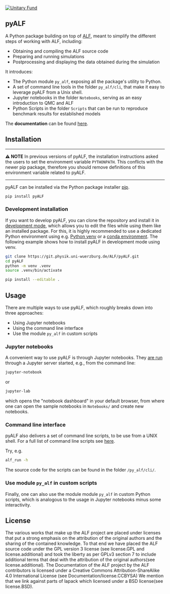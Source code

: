 [![Unitary Fund](https://img.shields.io/badge/Supported%20By-UNITARY%20FUND-brightgreen.svg?style=for-the-badge)](http://unitary.fund)

## pyALF

A Python package building on top of [ALF](https://git.physik.uni-wuerzburg.de/ALF/ALF), meant to simplify the different steps of working with ALF, including:

* Obtaining and compiling the ALF source code
* Preparing and running simulations
* Postprocessing and displaying the data obtained during the simulation

It introduces:

* The Python module `py_alf`, exposing all the package's utility to Python.
* A set of command line tools in the folder `py_alf/cli`, that make it easy to leverage pyALF from a Unix shell.
* Jupyter notebooks in the folder `Notebooks`, serving as an easy introduction to QMC and ALF
* Python Scripts in the folder `Scripts` that can be run to reproduce benchmark results for established models

The **documentation** can be found [here](http://gitpages.physik.uni-wuerzburg.de/Jonas_schwab/pyalf-docu).

## Installation

---
**⚠️ NOTE** In previous versions of pyALF, the installation instructions asked the users to set the environment variable `PYTHONPATH`.
This conflicts with the newer pip package, therefore you should remove definitions of this environment variable related to pyALF.

---

pyALF can be installed via the Python package installer [pip](https://pip.pypa.io/en/stable/).

```bash
pip install pyALF
```

### Development installation

If you want to develop pyALF, you can clone the repository and install it in
[development mode](https://setuptools.pypa.io/en/latest/userguide/development_mode.html),
which allows you to edit the files while using them like an installed package.
For this, it is highly recommended to use a dedicated Python environment using e.g.
[Python venv](https://packaging.python.org/en/latest/guides/installing-using-pip-and-virtual-environments/)
or a
[conda environment](https://conda.io/projects/conda/en/latest/user-guide/tasks/manage-environments.html).
The following example shows how to install pyALF in development mode using venv.

```bash
git clone https://git.physik.uni-wuerzburg.de/ALF/pyALF.git
cd pyALF
python -m venv .venv
source .venv/bin/activate

pip install --editable .
```

## Usage

There are multiple ways to use pyALF, which roughly breaks down into three approaches:
* Using Jupyter notebooks
* Using the command line interface
* Use the module `py_alf` in custom scripts

### Jupyter notebooks

A convenient way to use pyALF is through Jupyter notebooks. They [are run](https://jupyter.readthedocs.io/en/latest/running.html) through a Jupyter server started, e.g., from the command line:

```bash
jupyter-notebook
```

or

```bash
jupyter-lab
```

which opens the "notebook dashboard" in your default browser, from where one can open the sample notebooks in `Notebooks/` and create new notebooks.

### Command line interface

pyALF also delivers a set of command line scripts, to be use from a UNIX shell. For a full list of command line scripts see [here](gitpages.physik.uni-wuerzburg.de/Jonas_schwab/pyalf-docu/source/reference/cli.html).

Try, e.g.

```bash
alf_run -h
```

The source code for the scripts can be found in the folder `/py_alf/cli/`.


### Use module `py_alf` in custom scripts

Finally, one can also use the module module `py_alf` in custom Python scripts, which is analogous to the usage in Jupyter notebooks minus some interactivity.

## License

The various works that make up the ALF project are placed under licenses that put
a strong emphasis on the attribution of the original authors and the sharing of the contained knowledge.
To that end we have placed the ALF source code under the GPL version 3 license (see license.GPL and license.additional)
and took the liberty as per GPLv3 section 7 to include additional terms that deal with the attribution
of the original authors(see license.additional).
The Documentation of the ALF project by the ALF contributors is licensed under a Creative Commons Attribution-ShareAlike 4.0 International License (see Documentation/license.CCBYSA)
We mention that we link against parts of lapack which licensed under a BSD license(see license.BSD).
